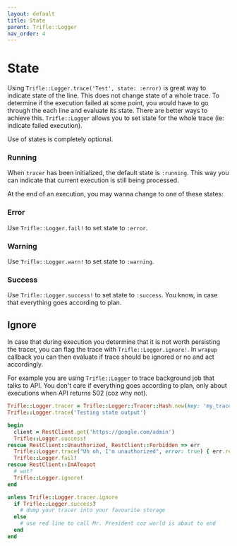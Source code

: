 ```yaml
---
layout: default
title: State
parent: Trifle::Logger
nav_order: 4
---
```


# State

Using `Trifle::Logger.trace('Test', state: :error)` is great way to indicate state of the line. This does not change state of a whole trace. To determine if the execution failed at some point, you would have to go through the each line and evaluate its state. There are better ways to achieve this. `Trifle::Logger` allows you to set state for the whole trace (ie: indicate failed execution).

Use of states is completely optional.

### Running

When `tracer` has been initialized, the default state is `:running`. This way you can indicate that current execution is still being processed.

At the end of an execution, you may wanna change to one of these states:

### Error

Use `Trifle::Logger.fail!` to set state to `:error`.

### Warning

Use `Trifle::Logger.warn!` to set state to `:warning`.

### Success

Use `Trifle::Logger.success!` to set state to `:success`. You know, in case that everything goes according to plan.

## Ignore

In case that during execution you determine that it is not worth persisting the tracer, you can flag the trace with `Trifle::Logger.ignore!`. In `wrapup` callback you can then evaluate if trace should be ignored or no and act accordingly.

For example you are using `Trifle::Logger` to trace background job that talks to API. You don't care if everything goes according to plan, only about executions when API returns 502 (coz why not).

```ruby
Trifle::Logger.tracer = Trifle::Logger::Tracer::Hash.new(key: 'my_trace')
Trifle::Logger.trace('Testing state output')

begin
  client = RestClient.get('https://google.com/admin')
  Trifle::Logger.success!
rescue RestClient::Unauthorized, RestClient::Forbidden => err
  Trifle::Logger.trace("Uh oh, I'm unauthorized", error: true) { err.response }
  Trifle::Logger.fail!
rescue RestClient::ImATeapot
  # wut?
  Trifle::Logger.ignore!
end

unless Trifle::Logger.tracer.ignore
  if Trifle::Logger.success?
    # dump your tracer into your favourite storage
  else
    # use red line to call Mr. President coz world is about to end
  end
end
```
